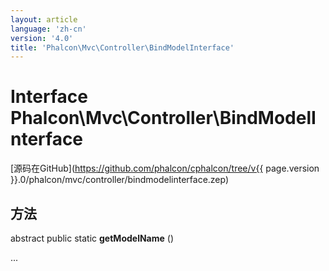 ```yaml
---
layout: article
language: 'zh-cn'
version: '4.0'
title: 'Phalcon\Mvc\Controller\BindModelInterface'
---
```

# Interface **Phalcon\Mvc\Controller\BindModelInterface**

[源码在GitHub](https://github.com/phalcon/cphalcon/tree/v{{ page.version }}.0/phalcon/mvc/controller/bindmodelinterface.zep)

## 方法

abstract public static **getModelName** ()

...